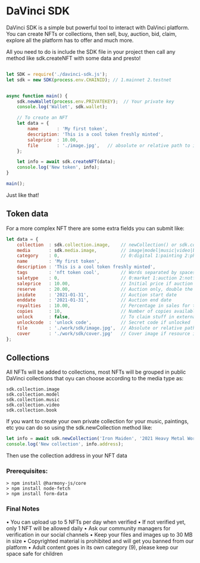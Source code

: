 # DaVinci SDK


DaVinci SDK is a simple but powerful tool to interact with DaVinci platform. You can create NFTs or collections, then sell, buy, auction, bid, claim, explore all the platform has to offer and much more.

All you need to do is include the SDK file in your project then call any method like sdk.createNFT with some data and presto!


```js

let SDK = require('./davinci-sdk.js');
let sdk = new SDK(process.env.CHAINID); // 1.mainnet 2.testnet


async function main() {
    sdk.newWallet(process.env.PRIVATEKEY);  // Your private key
    console.log('Wallet', sdk.wallet);

    // To create an NFT
    let data = {
        name       : 'My first token',
        description: 'This is a cool token freshly minted',
        saleprice  : 10.00,
        file       : './image.jpg',   // absolute or relative path to image
    };

    let info = await sdk.createNFT(data);
    console.log('New token', info);
}

main();

```

Just like that!

## Token data

For a more complex NFT there are some extra fields you can submit like:

```js
let data = {
    collection  : sdk.collection.image,    // newCollection() or sdk.collection.image
    media       : sdk.media.image,         // image|model|music|video|book
    category    : 0,                       // 0:digital 1:painting 2:photos 3:kids 8:memes 9:adult,
    name        : 'My first token',
    description : 'This is a cool token freshly minted',
    tags        : 'nft token cool',        // Words separated by spaces
    saletype    : 0,                       // 0:market 1:auction 2:notforsale
    saleprice   : 10.00,                   // Initial price if auction
    reserve     : 20.00,                   // Auction only, double the initial price
    inidate     : '2021-01-31',            // Auction start date
    enddate     : '2021-01-31',            // Auction end date
    royalties   : 10.00,                   // Percentage in sales for the author
    copies      : 10,                      // Number of copies available for sale
    unlock      : false,                   // To claim stuff in external sites
    unlockcode  : 'unlock code',           // Secret code if unlocked
    file        : './work/sdk/image.jpg',  // Absolute or relative path to file
    cover       : './work/sdk/cover.jpg'   // Cover image if resource is not image
};
```


## Collections

All NFTs will be added to collections, most NFTs will be grouped in public DaVinci collections that oyu can choose according to the media type as:

```
sdk.collection.image
sdk.collection.model
sdk.collection.music
sdk.collection.video
sdk.collection.book
```

If you want to create your own private collection for your music, paintings, etc you can do so using the sdk.newCollection method like:

```js
let info = await sdk.newCollection('Iron Maiden', '2021 Heavy Metal World Tour', './eddie.jpg');
console.log('New collection', info.address);
```

Then use the collection address in your NFT data


### Prerequisites:
```
> npm install @harmony-js/core
> npm install node-fetch
> npm install form-data
```

### Final Notes

• You can upload up to 5 NFTs per day when verified
• If not verified yet, only 1 NFT will be allowed daily
• Ask our community managers for verification in our social channels
• Keep your files and images up to 30 MB in size
• Copyrighted material is prohibited and will get you banned from our platform
• Adult content goes in its own category (9), please keep our space safe for children

